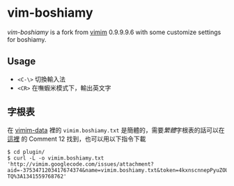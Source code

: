 # vim-boshiamy

*vim-boshiamy* is a fork from [vimim][vimim] 0.9.9.9.6 with some customize settings for boshiamy.

## Usage

- `<C-\>` 切換輸入法
- `<CR>` 在嘸蝦米模式下，輸出英文字

## 字根表

在 [vimim-data][vimim-data] 裡的 `vimim.boshiamy.txt` 是簡體的，需要*繁體*字根表的話可以在 [這裡](http://code.google.com/p/vimim/issues/detail?id=81#c12) 的 Comment 12 找到，也可以用以下指令下載

    $ cd plugin/
    $ curl -L -o vimim.boshiamy.txt 'http://vimim.googlecode.com/issues/attachment?aid=-3753471203417674374&name=vimim.boshiamy.txt&token=4kxnscnnepPyuZOUUeR6_UOT-TQ%3A1341559768762'

[vimim]: http://www.vim.org/scripts/script.php?script_id=2506
[vimim-data]: http://vimim-data.googlecode.com
